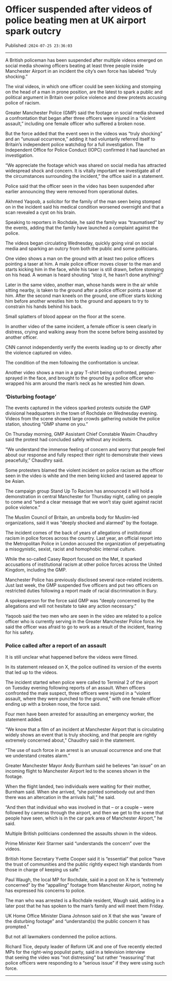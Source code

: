 # Officer suspended after videos of police beating men at UK airport spark outcry

Published :`2024-07-25 23:36:03`

---

A British policeman has been suspended after multiple videos emerged on social media showing officers beating at least three people inside Manchester Airport in an incident the city’s own force has labeled “truly shocking.”

The viral videos, in which one officer could be seen kicking and stomping on the head of a man in prone position, are the latest to spark a public and political argument in Britain over police violence and drew protests accusing police of racism.

Greater Manchester Police (GMP) said the footage on social media showed a confrontation that began after three officers were injured in a “violent assault,” including one female officer who suffered a broken nose.

But the force added that the event seen in the videos was “truly shocking” and an “unusual occurrence,” adding it had voluntarily referred itself to Britain’s independent police watchdog for a full investigation. The Independent Office for Police Conduct (IOPC) confirmed it had launched an investigation.

“We appreciate the footage which was shared on social media has attracted widespread shock and concern. It is vitally important we investigate all of the circumstances surrounding the incident,” the office said in a statement.

Police said that the officer seen in the video has been suspended after earlier announcing they were removed from operational duties.

Akhmed Yaqoob, a solicitor for the family of the man seen being stomped on in the incident said his medical condition worsened overnight and that a scan revealed a cyst on his brain.

Speaking to reporters in Rochdale, he said the family was “traumatised” by the events, adding that the family have launched a complaint against the police.

The videos began circulating Wednesday, quickly going viral on social media and sparking an outcry from both the public and some politicians.

One video shows a man on the ground with at least two police officers pointing a taser at him. A male police officer moves closer to the man and starts kicking him in the face, while his taser is still drawn, before stomping on his head. A woman is heard shouting “stop it, he hasn’t done anything!”

Later in the same video, another man, whose hands were in the air while sitting nearby, is taken to the ground after a police officer points a taser at him. After the second man kneels on the ground, one officer starts kicking him before another wrestles him to the ground and appears to try to constrain his hands behind his back.

Small splatters of blood appear on the floor at the scene.

In another video of the same incident, a female officer is seen clearly in distress, crying and walking away from the scene before being assisted by another officer.

CNN cannot independently verify the events leading up to or directly after the violence captured on video.

The condition of the men following the confrontation is unclear.

Another video shows a man in a gray T-shirt being confronted, pepper-sprayed in the face, and brought to the ground by a police officer who wrapped his arm around the man’s neck as he wrestled him down.

### ‘Disturbing footage’

The events captured in the videos sparked protests outside the GMP divisional headquarters in the town of Rochdale on Wednesday evening. Videos from the scene showed large crowds gathering outside the police station, shouting “GMP shame on you.”

On Thursday morning, GMP Assistant Chief Constable Wasim Chaudhry said the protest had concluded safely without any incidents.

“We understand the immense feeling of concern and worry that people feel about our response and fully respect their right to demonstrate their views peacefully,” Chaudhry said.

Some protesters blamed the violent incident on police racism as the officer seen in the video is white and the men being kicked and tasered appear to be Asian.

The campaign group Stand Up To Racism has announced it will hold a demonstration in central Manchester for Thursday night, calling on people to come and “send a clear message that we won’t stay quiet against racist police violence.”

The Muslim Council of Britain, an umbrella body for Muslim-led organizations, said it was “deeply shocked and alarmed” by the footage.

The incident comes of the back of years of allegations of institutional racism in police forces across the country. Last year, an official report into the Metropolitan Police in London accused the organization of perpetuating a misogynistic, sexist, racist and homophobic internal culture.

While the so-called Casey Report focused on the Met, it sparked accusations of institutional racism at other police forces across the United Kingdom, including the GMP.

Manchester Police has previously disclosed several race-related incidents. Just last week, the GMP suspended five officers and put two officers on restricted duties following a report made of racial discrimination in Bury.

A spokesperson for the force said GMP was “deeply concerned by the allegations and will not hesitate to take any action necessary.”

Yaqoob said the two men who are seen in the video are related to a police officer who is currently serving in the Greater Manchester Police force. He said the officer was afraid to go to work as a result of the incident, fearing for his safety.

### Police called after a report of an assault

It is still unclear what happened before the videos were filmed.

In its statement released on X, the police outlined its version of the events that led up to the videos.

The incident started when police were called to Terminal 2 of the airport on Tuesday evening following reports of an assault. When officers confronted the male suspect, three officers were injured in a “violent assault, where they were punched to the ground,” with one female officer ending up with a broken nose, the force said.

Four men have been arrested for assaulting an emergency worker, the statement added.

“We know that a film of an incident at Manchester Airport that is circulating widely shows an event that is truly shocking, and that people are rightly extremely concerned about,” Chaudhry said in the statement.

“The use of such force in an arrest is an unusual occurrence and one that we understand creates alarm.”

Greater Manchester Mayor Andy Burnham said he believes “an issue” on an incoming flight to Manchester Airport led to the scenes shown in the footage.

When the flight landed, two individuals were waiting for their mother, Burnham said. When she arrived, “she pointed somebody out and then there was an altercation in the arrivals hall,” he said.

“And then that individual who was involved in that – or a couple – were followed by cameras through the airport, and then we get to the scene that people have seen, which is in the car park area of Manchester Airport,” he said.

Multiple British politicians condemned the assaults shown in the videos.

Prime Minister Keir Starmer said “understands the concern” over the videos.

British Home Secretary Yvette Cooper said it is “essential” that police “have the trust of communities and the public rightly expect high standards from those in charge of keeping us safe.”

Paul Waugh, the local MP for Rochdale, said in a post on X he is “extremely concerned” by the “appalling” footage from Manchester Airport, noting he has expressed his concerns to police.

The man who was arrested is a Rochdale resident, Waugh said, adding in a later post that he has spoken to the man’s family and will meet them Friday.

UK Home Office Minister Diana Johnson said on X that she was “aware of the disturbing footage” and “understand(s) the public concern it has prompted.”

But not all lawmakers condemned the police actions.

Richard Tice, deputy leader of Reform UK and one of five recently elected MPs for the right-wing populist party, said in a television interview that seeing the video was “not distressing” but rather “reassuring” that police officers were responding to a “serious issue” if they were using such force.

---

